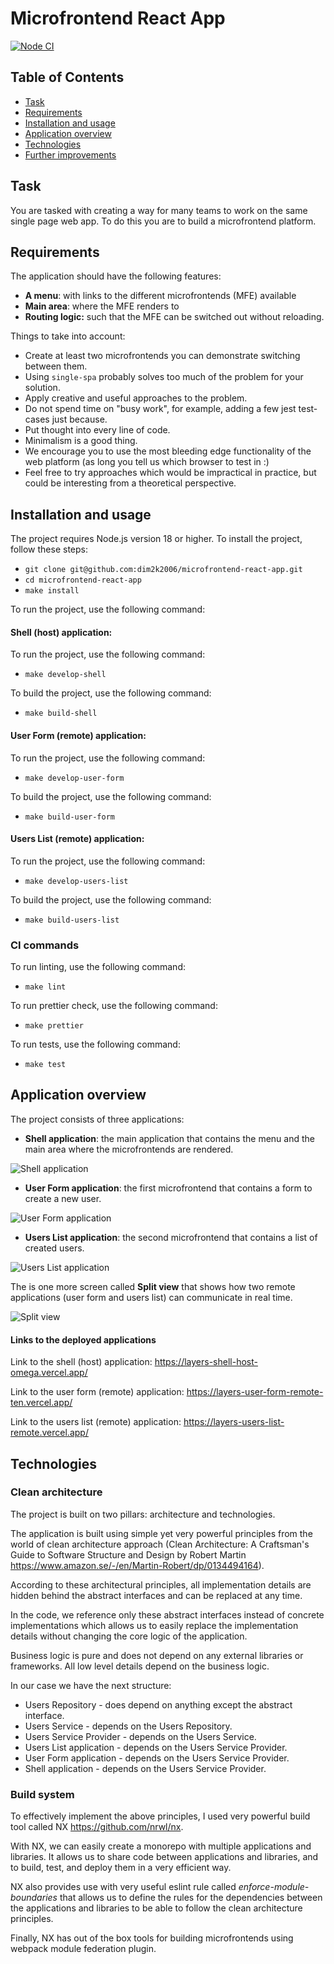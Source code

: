 # Microfrontend React App

[![Node CI](https://github.com/dim2k2006/microfrontend-react-app/actions/workflows/nodejs.yml/badge.svg)](https://github.com/dim2k2006/microfrontend-react-app/actions/workflows/nodejs.yml)

## Table of Contents

- [Task](#task)
- [Requirements](#requirements)
- [Installation and usage](#installation-and-usage)
- [Application overview](#application-overview)
- [Technologies](#technologies)
- [Further improvements](#further-improvements)

## Task

You are tasked with creating a way for many teams to work on the same single page web app. To
do this you are to build a microfrontend platform.

## Requirements

The application should have the following features:
- **A menu**: with links to the different microfrontends (MFE) available
- **Main area**: where the MFE renders to
- **Routing logic:** such that the MFE can be switched out without reloading.

Things to take into account:
- Create at least two microfrontends you can demonstrate switching between them.
- Using `single-spa` probably solves too much of the problem for your solution.
- Apply creative and useful approaches to the problem.
- Do not spend time on "busy work", for example, adding a few jest test-cases just because.
- Put thought into every line of code.
- Minimalism is a good thing.
- We encourage you to use the most bleeding edge functionality of the web platform (as long you
  tell us which browser to test in :)
- Feel free to try approaches which would be impractical in practice, but could be interesting from a theoretical perspective.

## Installation and usage

The project requires Node.js version 18 or higher. To install the project, follow these steps:

- `git clone git@github.com:dim2k2006/microfrontend-react-app.git`
- `cd microfrontend-react-app`
- `make install`

To run the project, use the following command:

#### Shell (host) application:

To run the project, use the following command:

- `make develop-shell`

To build the project, use the following command:

- `make build-shell`

#### User Form (remote) application:

To run the project, use the following command:

- `make develop-user-form`

To build the project, use the following command:

- `make build-user-form`

#### Users List (remote) application:

To run the project, use the following command:

- `make develop-users-list`

To build the project, use the following command:

- `make build-users-list`

### CI commands

To run linting, use the following command:

- `make lint`

To run prettier check, use the following command:

- `make prettier`

To run tests, use the following command:

- `make test`

## Application overview

The project consists of three applications:

- **Shell application**: the main application that contains the menu and the main area where the microfrontends are rendered.

<img src="./docs/images/screen-shell.png" alt="Shell application" />

- **User Form application**: the first microfrontend that contains a form to create a new user.

<img src="./docs/images/screen-user-form.png" alt="User Form application" />

- **Users List application**: the second microfrontend that contains a list of created users.

<img src="./docs/images/screen-users-list.png" alt="Users List application" />

The is one more screen called **Split view** that shows how two remote applications (user form and users list) can communicate in real time.

<img src="./docs/images/screen-split-view.png" alt="Split view" />

#### Links to the deployed applications

Link to the shell (host) application: https://layers-shell-host-omega.vercel.app/

Link to the user form (remote) application: https://layers-user-form-remote-ten.vercel.app/

Link to the users list (remote) application: https://layers-users-list-remote.vercel.app/

## Technologies

### Clean architecture

The project is built on two pillars: architecture and technologies.

The application is built using simple yet very powerful principles from the world of clean architecture approach (Clean Architecture: A Craftsman's Guide to Software Structure and Design by Robert Martin https://www.amazon.se/-/en/Martin-Robert/dp/0134494164).

According to these architectural principles, all implementation details are hidden behind the abstract interfaces and can be replaced at any time.

In the code, we reference only these abstract interfaces instead of concrete implementations which allows us to easily replace the implementation details without changing the core logic of the application.

Business logic is pure and does not depend on any external libraries or frameworks. All low level details depend on the business logic.

In our case we have the next structure:

- Users Repository - does depend on anything except the abstract interface.
- Users Service - depends on the Users Repository.
- Users Service Provider - depends on the Users Service.
- Users List application - depends on the Users Service Provider.
- User Form application - depends on the Users Service Provider.
- Shell application - depends on the Users Service Provider.

### Build system

To effectively implement the above principles, I used very powerful build tool called NX https://github.com/nrwl/nx.

With NX, we can easily create a monorepo with multiple applications and libraries. It allows us to share code between applications and libraries, and to build, test, and deploy them in a very efficient way.

NX also provides use with very useful eslint rule called *enforce-module-boundaries* that allows us to define the rules for the dependencies between the applications and libraries to be able to follow the clean architecture principles.

Finally, NX has out of the box tools for building microfrontends using webpack module federation plugin.


